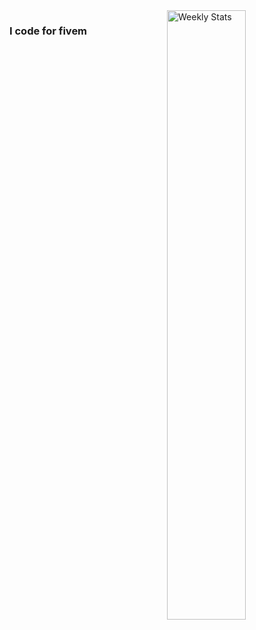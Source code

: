 <a href="https://wakatime.com/@Jajar" target="_blank">
	<img width="50%" align="right" alt="Weekly Stats" src="https://github-readme-stats.vercel.app/api/wakatime?username=Jajar&border_radius=5px&theme=dark&bg_color=1f1f1f&border_color=1f1f1f&icon_color=58a6ff&show_icons=true&disable_animations=true&custom_title=Weekly%20Stats">
</a>

### I code for fivem
